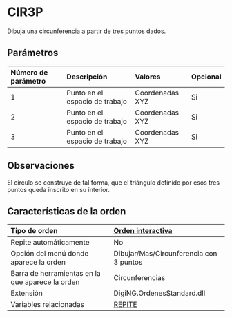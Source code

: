 # CIR3P

Dibuja una circunferencia a partir de tres puntos dados.

## Parámetros

| Número de parámetro | Descripción | Valores | Opcional |
| :--- | :--- | :--- | :--- |
| 1 | Punto en el espacio de trabajo | Coordenadas XYZ | Si |
| 2 | Punto en el espacio de trabajo | Coordenadas XYZ | Si |
| 3 | Punto en el espacio de trabajo | Coordenadas XYZ | Si |

## Observaciones

El círculo se construye de tal forma, que el triángulo definido por esos tres puntos queda inscrito en su interior.

## Características de la orden

| Tipo de orden | [Orden interactiva](cir3p.md) |
| :--- | :--- |
| Repite automáticamente | No |
| Opción del menú donde aparece la orden | Dibujar/Mas/Circunferencia con 3 puntos |
| Barra de herramientas en la que aparece la orden | Circunferencias |
| Extensión | DigiNG.OrdenesStandard.dll |
| Variables relacionadas | [REPITE](/digi3d-net/referencia/ventana-de-dibujo/ordenes/c/REPITE.html) |

